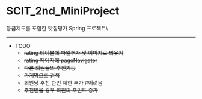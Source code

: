 # SCIT_2nd_MiniProject 
등급제도를 포함한 맛집평가 Spring 프로젝트\

----------------------------------

* TODO
  - ~~rating 테이블에 파일추가 및 이미지로 띄우기~~
  - ~~rating 페이지에 pageNavigator~~
  - ~~다른 회원들의 추천기능~~
  - ~~가게명으로 검색~~
  - 회원당 추천 한번 제한 추가 #어려움
  - ~~추천받을 경우 회원의 포인트 증가~~

